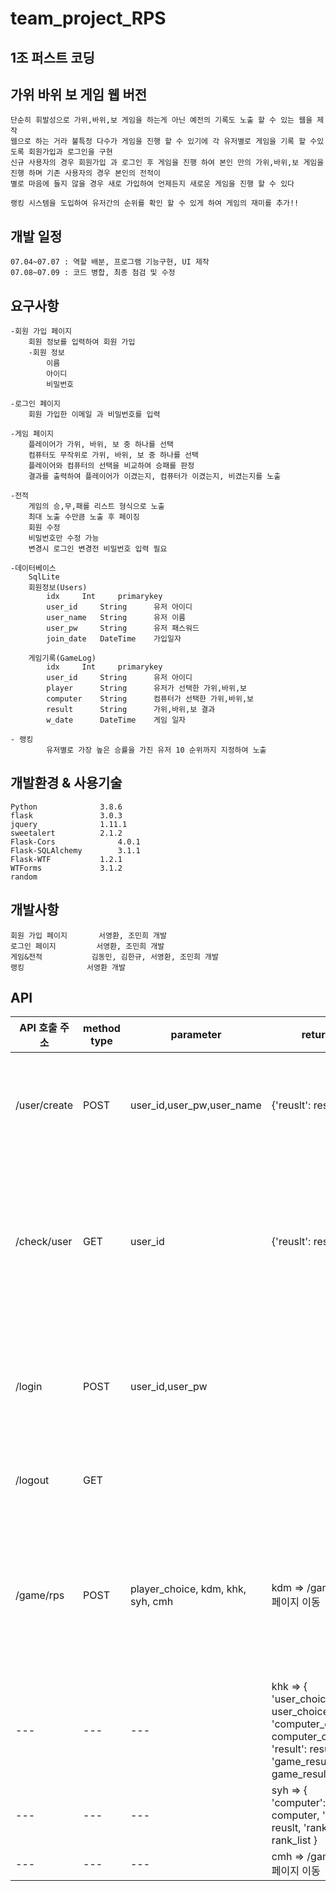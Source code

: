 # team_project_RPS
## 1조 퍼스트 코딩

## 가위 바위 보 게임 웹 버전

	단순히 휘발성으로 가위,바위,보 게임을 하는게 아닌 예전의 기록도 노출 할 수 있는 웹을 제작
 	웹으로 하는 거라 불특정 다수가 게임을 진행 할 수 있기에 각 유저별로 게임을 기록 할 수있도록 회원가입과 로그인을 구현
  	신규 사용자의 경우 회원가입 과 로그인 후 게임을 진행 하여 본인 만의 가위,바위,보 게임을 진행 하며 기존 사용자의 경우 본인의 전적이
   	별로 마음에 들지 않을 경우 새로 가입하여 언제든지 새로운 게임을 진행 할 수 있다

	랭킹 시스템을 도입하여 유저간의 순위를 확인 할 수 있게 하여 게임의 재미를 추가!!
     
## 개발 일정

	07.04~07.07 : 역할 배분, 프로그램 기능구현, UI 제작
 	07.08~07.09 : 코드 병합, 최종 점검 및 수정
 
## 요구사항

	-회원 가입 페이지
 		회원 정보를 입력하여 회원 가입
		-회원 정보
			이름
			아이디
			비밀번호

	-로그인 페이지
		회원 가입한 이메일 과 비밀번호를 입력

	-게임 페이지
		플레이어가 가위, 바위, 보 중 하나를 선택
		컴퓨터도 무작위로 가위, 바위, 보 중 하나를 선택
		플레이어와 컴퓨터의 선택을 비교하여 승패를 판정
		결과를 출력하여 플레이어가 이겼는지, 컴퓨터가 이겼는지, 비겼는지를 노출

	-전적
		게임의 승,무,패를 리스트 형식으로 노출
		최대 노출 수만큼 노출 후 페이징
		회원 수정
		비밀번호만 수정 가능
		변경시 로그인 변경전 비밀번호 입력 필요
	
	-데이터베이스
 		SqlLite
		회원정보(Users)
			idx		Int		primarykey
			user_id		String		유저 아이디
			user_name	String		유저 이름
			user_pw		String		유저 패스워드
			join_date	DateTime	가입일자
   
		게임기록(GameLog)
			idx		Int		primarykey
			user_id		String		유저 아이디
			player		String		유저가 선택한 가위,바위,보
			computer	String		컴퓨터가 선택한 가위,바위,보
			result		String		가위,바위,보 결과
			w_date		DateTime	게임 일자
   
   	- 랭킹
    		유저별로 가장 높은 승률을 가진 유저 10 순위까지 지정하여 노출

## 개발환경 & 사용기술

	Python 				3.8.6
	flask				3.0.3
	jquery 				1.11.1
	sweetalert 			2.1.2
	Flask-Cors         		4.0.1
	Flask-SQLAlchemy		3.1.1
	Flask-WTF			1.2.1
 	WTForms				3.1.2
	random

## 개발사항

	회원 가입 페이지 		서영환, 조민희 개발 
	로그인 페이지			서영환, 조민희 개발 
	게임&전적			김동민, 김한규, 서영환, 조민희 개발
 	랭킹 				서영환 개발


## API
|API 호출 주소|method type|parameter|return|설명|
|---|---|---|---|------|
|/user/create|POST|user_id,user_pw,user_name|{'reuslt': result}|result: 'fail' & 'sussece' 회원가입 요청하여 회원이 등록되면 sussece  등록이 실패되면 fail를 리턴|
|/check/user|GET|user_id|{'reuslt': result}|result: 'fail' & 'sussece' 회원 가입시 중복된 user_id를 확인 하여 중복 된 아이디가 있으면 fail를 중복된 아이디가 없으면 sussece를 리턴|
|/login|POST|user_id,user_pw||로그인에 성공하면 서버에서 해당 유저의 세션을 생성 후 게임화면으로 이동 아니라면 로그인 페이지 그대로 새로고침|
|/logout|GET|||로그인 세션 값을 파기 후 로그인 페이지로 이동|
|/game/rps|POST|player_choice, kdm, khk, syh, cmh|kdm => /game/kdm 페이지 이동|player_choice의 값은 ['1','2','3'] 또은 ['가위','바위','보'] 중 하나 이며, khk, syh 의 값중 하는 값이 있어야 하며 그 값을 기준으로 리턴 값을 결정|
|---|---|---|khk => { 'user_choice': user_choice, 'computer_choice': computer_choice, 'result': result, 'game_results': game_results }|------|
|---|---|---|syh => { 'computer': computer, 'result': reuslt, 'rank': rank_list }|------|
|---|---|---|cmh => /game/cmh 페이지 이동|------|
